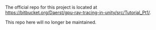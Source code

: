 The official repo for this project is located at https://bitbucket.org/Daerst/gpu-ray-tracing-in-unity/src/Tutorial_Pt1/.


This repo here will no longer be maintained.